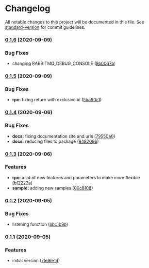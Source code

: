 # Changelog

All notable changes to this project will be documented in this file. See [standard-version](https://github.com/conventional-changelog/standard-version) for commit guidelines.

### [0.1.6](https://github.com/nsfilho/rabbitmq/compare/v0.1.5...v0.1.6) (2020-09-09)


### Bug Fixes

* changing RABBITMQ_DEBUG_CONSOLE ([9b0067b](https://github.com/nsfilho/rabbitmq/commit/9b0067bd4ea96b348c6699e436f5243638cb97ee))

### [0.1.5](https://github.com/nsfilho/rabbitmq/compare/v0.1.4...v0.1.5) (2020-09-09)


### Bug Fixes

* **rpc:** fixing return with exclusive id ([5ba90c1](https://github.com/nsfilho/rabbitmq/commit/5ba90c13546c1d1d4e75a984f9178dd9b3cdffc7))

### [0.1.4](https://github.com/nsfilho/rabbitmq/compare/v0.1.3...v0.1.4) (2020-09-06)


### Bug Fixes

* **docs:** fixing documentation site and urls ([79550a0](https://github.com/nsfilho/rabbitmq/commit/79550a0d08df903e985da249feff0c15a8646a8a))
* **docs:** reducing files to package ([9482096](https://github.com/nsfilho/rabbitmq/commit/948209620bb309a205da64482d60fe247693457e))

### [0.1.3](https://github.com/nsfilho/rabbitmq/compare/v0.1.2...v0.1.3) (2020-09-06)


### Features

* **rpc:** a lot of new features and parameters to make more flexible ([bf2222a](https://github.com/nsfilho/rabbitmq/commit/bf2222a69527aca14b32869f1b0b4c334a12b52f))
* **sample:** adding new samples ([00c8108](https://github.com/nsfilho/rabbitmq/commit/00c81080abefed92510df4fd659831ebf738f218))

### [0.1.2](https://github.com/nsfilho/rabbitmq/compare/v0.1.1...v0.1.2) (2020-09-05)


### Bug Fixes

* listening function ([bbc1b9b](https://github.com/nsfilho/rabbitmq/commit/bbc1b9be135447c3ca9eaf6ac578a67137d00047))

### 0.1.1 (2020-09-05)


### Features

* initial version ([7566e16](https://github.com/nsfilho/rabbitmq/commit/7566e16631a77dc2faaa9ce30ee4ac856c8459d4))
